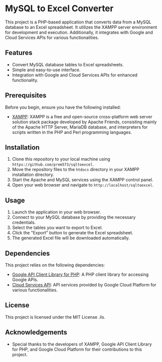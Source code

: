 # MySQL to Excel Converter

This project is a PHP-based application that converts data from a MySQL database to an Excel spreadsheet. It utilizes the XAMPP server environment for development and execution. Additionally, it integrates with Google and Cloud Services APIs for various functionalities.

## Features

- Convert MySQL database tables to Excel spreadsheets.
- Simple and easy-to-use interface.
- Integration with Google and Cloud Services APIs for enhanced functionality.

## Prerequisites

Before you begin, ensure you have the following installed:

- [XAMPP](https://www.apachefriends.org/index.html): XAMPP is a free and open-source cross-platform web server solution stack package developed by Apache Friends, consisting mainly of the Apache HTTP Server, MariaDB database, and interpreters for scripts written in the PHP and Perl programming languages.

## Installation

1. Clone this repository to your local machine using `https://github.com/prem573/sqltoexcel`.
2. Move the repository files to the `htdocs` directory in your XAMPP installation directory.
3. Start the Apache and MySQL services using the XAMPP control panel.
4. Open your web browser and navigate to `http://localhost/sqltoexcel`.

## Usage

1. Launch the application in your web browser.
2. Connect to your MySQL database by providing the necessary credentials.
3. Select the tables you want to export to Excel.
4. Click the "Export" button to generate the Excel spreadsheet.
5. The generated Excel file will be downloaded automatically.

## Dependencies

This project relies on the following dependencies:

- [Google API Client Library for PHP](https://github.com/googleapis/google-api-php-client): A PHP client library for accessing Google APIs.
- [Cloud Services API](https://cloud.google.com/apis): API services provided by Google Cloud Platform for various functionalities.

## License

This project is licensed under the MIT License .ils.

## Acknowledgements

- Special thanks to the developers of XAMPP, Google API Client Library for PHP, and Google Cloud Platform for their contributions to this project.
